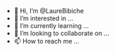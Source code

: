 - 👋 Hi, I’m @LaureBibiche
- 👀 I’m interested in ...
- 🌱 I’m currently learning ...
- 💞️ I’m looking to collaborate on ...
- 📫 How to reach me ...

<!---
LaureBibiche/LaureBibiche is a ✨ special ✨ repository because its `README.md` (this file) appears on your GitHub profile.
You can click the Preview link to take a look at your changes.
--->
